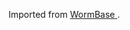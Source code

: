 [//]: # (Created by ./bin/manage_files.pl from ./species/Trichuris_muris/PRJEB126/Trichuris_muris_PRJEB126.assembly.html on Thu Jun 11 13:46:26 2020)
Imported from [ WormBase ](https://wormbase.org/species/t_muris#14--10).
